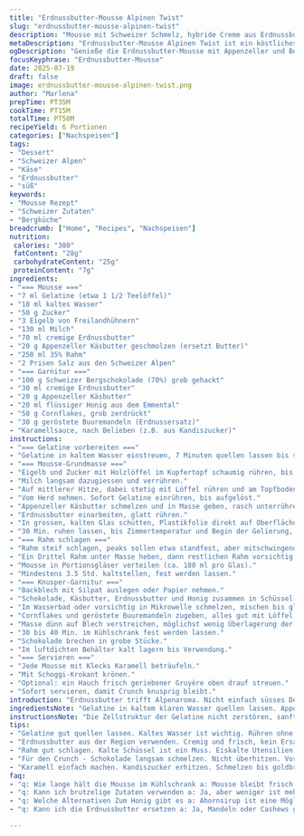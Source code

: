 ```yaml
---
title: "Erdnussbutter-Mousse Alpinen Twist"
slug: "erdnussbutter-mousse-alpinen-twist"
description: "Mousse mit Schweizer Schmelz, hybride Creme aus Erdnussbutter und Bergkäse, hitzegerührt wie Fondue. Mit knusprigem Schoggi-Krokant und karamellisierten Nüssen. Eher kühl serviert, leicht deftig durch Bergkäse Note und Nuss Crunch. Alpenküche trifft amerikanische Erdnussbutter. Textur luftig, dennoch fest. Gelatine sanft im Wasser gequollen. Milch und Eigelb zum Einschmelzen, dann Butterschmelz ersetzt durch Appenzeller Käsbutter für würzigeren Geschmack. Schoggi-Crunch mit Cornflakes und gerösteten Buuremandeln. Wird 3.5 Std. kaltiert. Leicht abgewandelt, mehr Käsenoten, weniger Zucker. Kein Gluten und ohne Baumnüsse. "
metaDescription: "Erdnussbutter-Mousse Alpinen Twist ist ein köstliches Dessert mit Schweizer Käse und crunchiger Schokolade. Ideal für Alpenliebhaber und Feinschmecker."
ogDescription: "Genieße die Erdnussbutter-Mousse mit Appenzeller und Bergschokolade. Ein raffiniertes Dessert voller Alpenaroma und kreativen Crunch."
focusKeyphrase: "Erdnussbutter-Mousse"
date: 2025-07-19
draft: false
image: erdnussbutter-mousse-alpinen-twist.png
author: "Marlena"
prepTime: PT35M
cookTime: PT15M
totalTime: PT50M
recipeYield: 6 Portionen
categories: ["Nachspeisen"]
tags:
- "Dessert"
- "Schweizer Alpen"
- "Käse"
- "Erdnussbutter"
- "süß"
keywords:
- "Mousse Rezept"
- "Schweizer Zutaten"
- "Bergküche"
breadcrumb: ["Home", "Recipes", "Nachspeisen"]
nutrition: 
 calories: "380"
 fatContent: "28g"
 carbohydrateContent: "25g"
 proteinContent: "7g"
ingredients:
- "=== Mousse ==="
- "7 ml Gelatine (etwa 1 1/2 Teelöffel)"
- "18 ml kaltes Wasser"
- "50 g Zucker"
- "3 Eigelb von Freilandhühnern"
- "130 ml Milch"
- "70 ml cremige Erdnussbutter"
- "20 g Appenzeller Käsbutter geschmolzen (ersetzt Butter)"
- "250 ml 35% Rahm"
- "2 Prisen Salz aus den Schweizer Alpen"
- "=== Garnitur ==="
- "100 g Schweizer Bergschokolade (70%) grob gehackt"
- "30 ml cremige Erdnussbutter"
- "20 g Appenzeller Käsbutter"
- "20 ml flüssiger Honig aus dem Emmental"
- "50 g Cornflakes, grob zerdrückt"
- "30 g geröstete Buuremandeln (Erdnussersatz)"
- "Karamellsauce, nach Belieben (z.B. aus Kandiszucker)"
instructions:
- "=== Gelatine vorbereiten ==="
- "Gelatine in kaltem Wasser einstreuen, 7 Minuten quellen lassen bis spürbar weich."
- "=== Mousse-Grundmasse ==="
- "Eigelb und Zucker mit Holzlöffel im Kupfertopf schaumig rühren, bis hell und cremig, ca. 2 Min."
- "Milch langsam dazugiessen und verrühren."
- "Auf mittlerer Hitze, dabei stetig mit Löffel rühren und am Topfboden entlangfahren, bis Mischung bindet und wie Fondue am Löffel klebt, etwa 10 Min."
- "Vom Herd nehmen. Sofort Gelatine einrühren, bis aufgelöst."
- "Appenzeller Käsbutter schmelzen und in Masse geben, rasch unterrühren."
- "Erdnussbutter einarbeiten, glatt rühren."
- "In grossen, kalten Glas schütten, Plastikfolie direkt auf Oberfläche legen, keine Luft einschliessen."
- "30 Min. ruhen lassen, bis Zimmertemperatur und Begin der Gelierung, aber noch weich."
- "=== Rahm schlagen ==="
- "Rahm steif schlagen, peaks sollen etwa standfest, aber mitschwingend bleiben."
- "Ein Drittel Rahm unter Masse heben, dann restlichen Rahm vorsichtig unterziehen, um Lufigkeit zu bewahren."
- "Mousse in Portionsgläser verteilen (ca. 180 ml pro Glas)."
- "Mindestens 3.5 Std. kaltstellen, fest werden lassen."
- "=== Knusper-Garnitur ==="
- "Backblech mit Silpat auslegen oder Papier nehmen."
- "Schokolade, Käsbutter, Erdnussbutter und Honig zusammen in Schüssel geben."
- "Im Wasserbad oder vorsichtig in Mikrowelle schmelzen, mischen bis glänzende, homogene Masse."
- "Cornflakes und geröstete Buuremandeln zugeben, alles gut mit Löffel vermengen."
- "Masse dünn auf Blech verstreichen, möglichst wenig Überlagerung der Cornflakes."
- "30 bis 40 Min. im Kühlschrank fest werden lassen."
- "Schokolade brechen in grobe Stücke."
- "Im luftdichten Behälter kalt lagern bis Verwendung."
- "=== Servieren ==="
- "Jede Mousse mit Klecks Karamell beträufeln."
- "Mit Schoggi-Krokant krönen."
- "Optional: ein Hauch frisch geriebener Gruyère oben drauf streuen."
- "Sofort servieren, damit Crunch knusprig bleibt."
introduction: "Erdnussbutter trifft Alpenaroma. Nicht einfach süsses Dessert, sondern rauchige Note von Appenzeller Käsbutter, die ins warme Eigelb geschmolzen wird. So entsteht eine sämige Masse, reich und doch luftig. Leicht gekühlt bis zum Festwerden. Dazwischen kommt knuspriger Crunch mit Schweizer Bergschoggi und Buuremandeln, die den typischen Erdnuss-Kick austauschen. Karamell zum Draufsetzen, Schweizer Honig aus dem Emmental als natürlicher Süssegeber statt Sirup. Keine Schnörkel, keine schweren Nüsse. Alpensommer-Feeling in jedem Löffel, einfach zubereitet mit Techniken aus Fondue und Rahm schlagen zuhause im Chalet. "
ingredientsNote: "Gelatine in kaltem klaren Wasser quellen lassen. Appenzeller Käsbutter bringt Würze, statt gewöhnlicher Butter. Für cremigste Konsistenz Erdnussbutter fein und frisch. Milch temperaturmässig anpassen, nicht zu heiss zum Aufschlagen. Rahm muss kalt und frisch sein, erst Bünden, dann unterheben, um Volumen zu halten. Cornflakes leicht zerdrücken, aber nicht pulverisieren, schaffen die Luftigkeit im Crunch. Buuremandeln rösten zuhause in der Pfanne ohne Fett, bis Duft aufsteigt. Honig aus Schweizer Alpweiden bringt eigenen Charakter, süsser und milder als industrieller Sirup. Bergschokolade möglichst Valrhona oder Wein & Co beziehen. Karamell einfach aus Kandiszucker schmelzen oder gekauft, nichts mit künstlichen Zusatzstoffen. "
instructionsNote: "Die Zellstruktur der Gelatine nicht zerstören, sanft in Wärme auflösen, nicht kochen. Rühren mit Holzlöffel oder Gummispachtel, nie zu schnell, damit Masse cremig bleibt. Eigelb und Zucker langsam schaumig schlagen, mindestens 90 Sekunden. Milch dazu giessen, dann schwach erhitzen. Topfrand und Boden sauber wischen beim Rühren, damit nichts anbrennt. Mousse kühlt am besten ohne Umluft im Kühlschrank. Rahm mit eisgekühltem Schneebesen schlagen für stabile Spitze. Beim Einheben Rahm von unten nach oben falten, nicht rühren oder schlagen. Für den Crunch Schokolade langsam schmelzen, nie heiss. Honig und Butter zugeben, schnell mischen. Cornflakes und Mandeln zügig untermengen, auf einem Backblech verteilen und gedrückt lassen, knusprig kühlen. Beim Servieren Karamell frisch erhitzen, nicht heiss, damit es nicht zäh wird. Griffeis oder ein kleiner Frische-Kick mit Bergkräutern denkbar, für alpine und moderne Kontraste."
tips:
- "Gelatine gut quellen lassen. Kaltes Wasser ist wichtig. Rühren ohne Hektik. Muss weich sein. Danach vorsichtig einrühren in warme Masse. So bleibt die Mousse luftig."
- "Erdnussbutter aus der Region verwenden. Cremig und frisch, kein Ersatz. Der Geschmack wird intensiv. Vermeide Billigprodukte. Geschmack hat Priorität bei diesem Rezept."
- "Rahm gut schlagen. Kalte Schüssel ist ein Muss. Eiskalte Utensilien wählen. Es stabilisiert die Konsistenz. Fluffig, aber nicht zu fest. Achte auf gleichmäßige Peaks."
- "Für den Crunch - Schokolade langsam schmelzen. Nicht überhitzen. Vor allem bei Mikrowelle, kurz und zügig. Das Ergebnis muss glänzend sein. Crunch vorsichtig vermengen."
- "Karamell einfach machen. Kandiszucker erhitzen. Schmelzen bis goldbraun. Formular sollte flüssig, aber nicht zäh sein. Gut umrühren. Karamell kann variieren, je nach Vorliebe."
faq:
- "q: Wie lange hält die Mousse im Kühlschrank a: Mousse bleibt frisch mindestens 3 Tage. Am besten luftdicht. Bei zunehmender Zeit wird die Textur beeinflusst. Kalt aufbewahren ist das A und O."
- "q: Kann ich brutzelige Zutaten verwenden a: Ja, aber weniger ist mehr. Zu viele Stücke beeinflussen die Struktur. Gekochte Nüsse sind eine Option. Aber die Originalität bewahren ist wichtig."
- "q: Welche Alternativen Zum Honig gibt es a: Ahornsirup ist eine Möglichkeit. Auch Agavensirup kann verwendet werden. Beide Varianten bringen Süße mit. Aber Geschmack wird sich ändern."
- "q: Kann ich die Erdnussbutter ersetzen a: Ja, Mandeln oder Cashews gehen auch. Aber der Geschmack wird variieren. Achte auf die Konsistenz. Cremige Sorten sind bessere Wahl."

---
```

